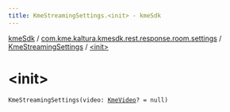 ```yaml
---
title: KmeStreamingSettings.<init> - kmeSdk
---
```


[kmeSdk](../../index.html) / [com.kme.kaltura.kmesdk.rest.response.room.settings](../index.html) / [KmeStreamingSettings](index.html) / [&lt;init&gt;](./-init-.html)

# &lt;init&gt;

`KmeStreamingSettings(video: `[`KmeVideo`](../-kme-video/index.html)`? = null)`